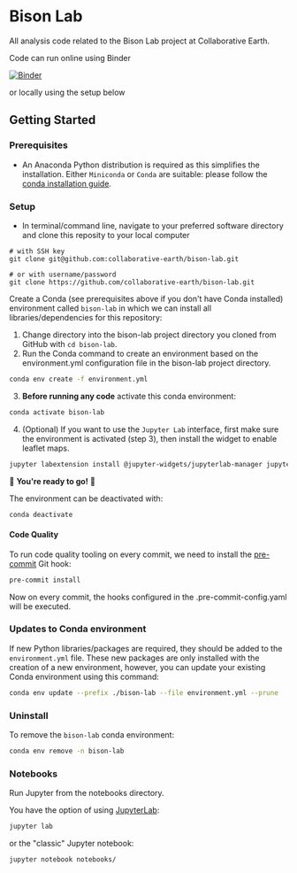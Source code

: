 # Bison Lab

All analysis code related to the Bison Lab project at Collaborative Earth.

Code can run online using Binder

[![Binder](https://mybinder.org/badge_logo.svg)](https://mybinder.org/v2/gh/collaborative-earth/bison-lab/main)

or locally using the setup below

## Getting Started

### Prerequisites
* An Anaconda Python distribution is required as this simplifies the installation. Either `Miniconda` or `Conda` are suitable: please follow the [conda installation guide](https://docs.conda.io/projects/conda/en/latest/user-guide/install/index.html).

### Setup

* In terminal/command line, navigate to your preferred software directory and clone this reposity to your local computer

```
# with SSH key
git clone git@github.com:collaborative-earth/bison-lab.git

# or with username/password
git clone https://github.com/collaborative-earth/bison-lab.git
```

Create a Conda (see prerequisites above if you don't have Conda installed) environment called `bison-lab` in which we can install all libraries/dependencies for this repository:

1. Change directory into the bison-lab project directory you cloned from GitHub with `cd bison-lab`.
2. Run the Conda command to create an environment based on the environment.yml configuration file in the bison-lab project directory.
```bash
conda env create -f environment.yml
````

3. **Before running any code** activate this conda environment:

```bash
conda activate bison-lab
```

4. (Optional) If you want to use the `Jupyter Lab` interface, first make sure the environment is activated (step 3), then install the widget to enable leaflet maps.
```bash
jupyter labextension install @jupyter-widgets/jupyterlab-manager jupyter-leaflet
```

:tada: **You're ready to go!** :tada:

The environment can be deactivated with:

```bash
conda deactivate
```

#### Code Quality

To run code quality tooling on every commit, we need to install the [pre-commit](https://pre-commit.com) Git hook:

```bash
pre-commit install
```

Now on every commit, the hooks configured in the .pre-commit-config.yaml will be executed.

### Updates to Conda environment

If new Python libraries/packages are required, they should be added to the `environment.yml` file. These new packages are only installed with the creation of a new environment, however, you can update your existing Conda environment using this command:

```bash
conda env update --prefix ./bison-lab --file environment.yml --prune
```

### Uninstall

To remove the `bison-lab` conda environment:

```bash
conda env remove -n bison-lab
```

### Notebooks

Run Jupyter from the notebooks directory.

You have the option of using [JupyterLab](https://jupyterlab.readthedocs.io/en/stable/index.html):

```bash
jupyter lab
```

or the "classic" Jupyter notebook:

```bash
jupyter notebook notebooks/
```

